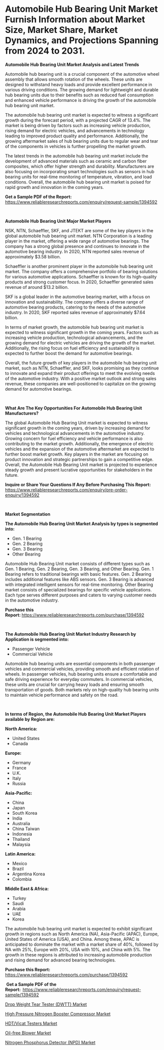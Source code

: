 <p><h1>Automobile Hub Bearing Unit Market Furnish Information about Market Size, Market Share, Market Dynamics, and Projections Spanning from 2024 to 2031.</h1></p><p><strong>Automobile Hub Bearing Unit Market Analysis and Latest Trends</strong></p>
<p><p>Automobile hub bearing unit is a crucial component of the automotive wheel assembly that allows smooth rotation of the wheels. These units are designed to withstand heavy loads and provide excellent performance in various driving conditions. The growing demand for lightweight and durable hub bearing units due to their benefits such as reduced fuel consumption and enhanced vehicle performance is driving the growth of the automobile hub bearing unit market.</p><p>The automobile hub bearing unit market is expected to witness a significant growth during the forecast period, with a projected CAGR of 13.4%. The market is being driven by factors such as increasing vehicle production, rising demand for electric vehicles, and advancements in technology leading to improved product quality and performance. Additionally, the growing aftermarket sales of hub bearing units due to regular wear and tear of the components in vehicles is further propelling the market growth.</p><p>The latest trends in the automobile hub bearing unit market include the development of advanced materials such as ceramic and carbon fiber composites, which offer higher strength and durability. Manufacturers are also focusing on incorporating smart technologies such as sensors in hub bearing units for real-time monitoring of temperature, vibration, and load conditions. Overall, the automobile hub bearing unit market is poised for rapid growth and innovation in the coming years.</p></p>
<p><strong>Get a Sample PDF of the Report:&nbsp;</strong> <a href="https://www.reliableresearchreports.com/enquiry/request-sample/1394592">https://www.reliableresearchreports.com/enquiry/request-sample/1394592</a></p>
<p>&nbsp;</p>
<p><strong>Automobile Hub Bearing Unit Major Market Players</strong></p>
<p><p>NSK, NTN, Schaeffler, SKF, and JTEKT are some of the key players in the global automobile hub bearing unit market. NTN Corporation is a leading player in the market, offering a wide range of automotive bearings. The company has a strong global presence and continues to innovate in the automotive bearing industry. In 2020, NTN reported sales revenue of approximately $3.58 billion.</p><p>Schaeffler is another prominent player in the automobile hub bearing unit market. The company offers a comprehensive portfolio of bearing solutions for various automotive applications. Schaeffler is known for its high-quality products and strong customer focus. In 2020, Schaeffler generated sales revenue of around $13.2 billion.</p><p>SKF is a global leader in the automotive bearing market, with a focus on innovation and sustainability. The company offers a diverse range of automotive bearing products, catering to the needs of the automotive industry. In 2020, SKF reported sales revenue of approximately $7.64 billion.</p><p>In terms of market growth, the automobile hub bearing unit market is expected to witness significant growth in the coming years. Factors such as increasing vehicle production, technological advancements, and the growing demand for electric vehicles are driving the growth of the market. Additionally, the rising focus on fuel efficiency and sustainability is expected to further boost the demand for automotive bearings.</p><p>Overall, the future growth of key players in the automobile hub bearing unit market, such as NTN, Schaeffler, and SKF, looks promising as they continue to innovate and expand their product offerings to meet the evolving needs of the automotive industry. With a positive market outlook and strong sales revenue, these companies are well-positioned to capitalize on the growing demand for automotive bearings.</p></p>
<p>&nbsp;</p>
<p><strong>What Are The Key Opportunities For Automobile Hub Bearing Unit Manufacturers?</strong></p>
<p><p>The global Automobile Hub Bearing Unit market is expected to witness significant growth in the coming years, driven by increasing demand for vehicles and technological advancements in the automotive industry. Growing concern for fuel efficiency and vehicle performance is also contributing to the market growth. Additionally, the emergence of electric vehicles and the expansion of the automotive aftermarket are expected to further boost market growth. Key players in the market are focusing on product innovation and strategic partnerships to gain a competitive edge. Overall, the Automobile Hub Bearing Unit market is projected to experience steady growth and present lucrative opportunities for stakeholders in the future.</p></p>
<p><strong>Inquire or Share Your Questions If Any Before Purchasing This Report:</strong> <a href="https://www.reliableresearchreports.com/enquiry/pre-order-enquiry/1394592">https://www.reliableresearchreports.com/enquiry/pre-order-enquiry/1394592</a></p>
<p>&nbsp;</p>
<p><strong>Market Segmentation</strong></p>
<p><strong>The Automobile Hub Bearing Unit Market Analysis by types is segmented into:</strong></p>
<p><ul><li>Gen. 1 Bearing</li><li>Gen. 2 Bearing</li><li>Gen. 3 Bearing</li><li>Other Bearing</li></ul></p>
<p><p>Automobile Hub Bearing Unit market consists of different types such as Gen. 1 Bearing, Gen. 2 Bearing, Gen. 3 Bearing, and Other Bearing. Gen. 1 Bearing refers to traditional bearings with basic features. Gen. 2 Bearing includes additional features like ABS sensors. Gen. 3 Bearing is advanced with integrated intelligent sensors for real-time monitoring. Other Bearing market consists of specialized bearings for specific vehicle applications. Each type serves different purposes and caters to varying customer needs in the automotive industry.</p></p>
<p><strong>Purchase this Report:&nbsp;</strong><a href="https://www.reliableresearchreports.com/purchase/1394592">https://www.reliableresearchreports.com/purchase/1394592</a></p>
<p>&nbsp;</p>
<p><strong>The Automobile Hub Bearing Unit Market Industry Research by Application is segmented into:</strong></p>
<p><ul><li>Passenger Vehicle</li><li>Commercial Vehicle</li></ul></p>
<p><p>Automobile hub bearing units are essential components in both passenger vehicles and commercial vehicles, providing smooth and efficient rotation of wheels. In passenger vehicles, hub bearing units ensure a comfortable and safe driving experience for everyday commuters. In commercial vehicles, these units are crucial for carrying heavy loads and ensuring smooth transportation of goods. Both markets rely on high-quality hub bearing units to maintain vehicle performance and safety on the road.</p></p>
<p>&nbsp;</p>
<p><strong>In terms of Region, the Automobile Hub Bearing Unit Market Players available by Region are:</strong></p>
<p>
    <p> <strong> North America: </strong>
        <ul>
            <li>United States</li>
            <li>Canada</li>
        </ul>
        </p> 
    <p> <strong> Europe: </strong>
        <ul>
            <li>Germany</li>
            <li>France</li>
            <li>U.K.</li>
            <li>Italy</li>
            <li>Russia</li>
        </ul>
        </p> 
    <p> <strong> Asia-Pacific: </strong>
        <ul>
            <li>China</li>
            <li>Japan</li>
            <li>South Korea</li>
            <li>India</li>
            <li>Australia</li>
            <li>China Taiwan</li>
            <li>Indonesia</li>
            <li>Thailand</li>
            <li>Malaysia</li>
        </ul>
        </p> 
    <p> <strong> Latin America: </strong>
        <ul>
            <li>Mexico</li>
            <li>Brazil</li>
            <li>Argentina Korea</li>
            <li>Colombia</li>
        </ul>
        </p> 
    <p> <strong> Middle East & Africa: </strong>
        <ul>
            <li>Turkey</li>
            <li>Saudi</li>
            <li>Arabia</li>
            <li>UAE</li>
            <li>Korea</li>
        </ul>
    </p>
    </p>
<p><p>The automobile hub bearing unit market is expected to exhibit significant growth in regions such as North America (NA), Asia-Pacific (APAC), Europe, United States of America (USA), and China. Among these, APAC is anticipated to dominate the market with a market share of 40%, followed by NA with 25%, Europe with 20%, USA with 10%, and China with 5%. The growth in these regions is attributed to increasing automobile production and rising demand for advanced bearing technologies.</p></p>
<p><strong>Purchase this Report: </strong><a href="https://www.reliableresearchreports.com/purchase/1394592">https://www.reliableresearchreports.com/purchase/1394592</a></p>
<p>&nbsp;<strong>Get a Sample PDF of the Report:&nbsp;&nbsp;</strong><a href="https://www.reliableresearchreports.com/enquiry/request-sample/1394592">https://www.reliableresearchreports.com/enquiry/request-sample/1394592</a></p>
<p><strong></strong></p>
<p><p><a href="https://medium.com/@nayelibosco/drop-weight-tear-tester-dwtt-market-analysis-its-cagr-market-segmentation-and-global-industry-c682bd7652e6">Drop Weight Tear Tester (DWTT) Market</a></p><p><a href="https://medium.com/@adahhagenes4545/high-pressure-nitrogen-booster-compressor-market-the-key-to-successful-business-strategy-forecast-958df64e6262">High Pressure Nitrogen Booster Compressor Market</a></p><p><a href="https://medium.com/p/145f1e3106b0/edit">HDT/Vicat Testers Market</a></p><p><a href="https://medium.com/@adahhagenes4545/oil-free-blower-market-insight-market-trends-growth-forecasted-from-2024-to-2031-3f1449905c8d">Oil-free Blower Market</a></p><p><a href="https://medium.com/@geoanderson1978/nitrogen-phosphorus-detector-npd-market-size-market-outlook-and-market-forecast-2024-to-2031-462d785d14a3">Nitrogen Phosphorus Detector (NPD) Market</a></p></p>